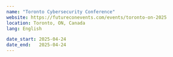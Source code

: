 ```yaml
---
name: "Toronto Cybersecurity Conference"
website: https://futureconevents.com/events/toronto-on-2025
location: Toronto, ON, Canada
lang: English

date_start: 2025-04-24
date_end:   2025-04-24
---
```

